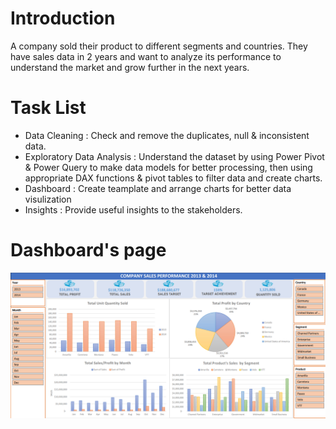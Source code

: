 # Introduction
A company sold their product to different segments and countries. They have sales data in 2 years and want to analyze its performance to understand the market and grow further in the next years. 
# Task List
- Data Cleaning : Check and remove the duplicates, null & inconsistent data.
- Exploratory Data Analysis : Understand the dataset by using Power Pivot & Power Query to make data models for better processing, then using appropriate DAX functions & pivot tables to filter data and create charts.
- Dashboard : Create teamplate and arrange charts for better data visulization
- Insights : Provide useful insights to the stakeholders.

# Dashboard's page
![Final Dashboard](images\Screenshot.png)